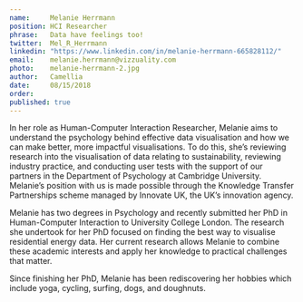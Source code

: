 ```yaml
---
name:     Melanie Herrmann
position: HCI Researcher  
phrase:   Data have feelings too!  
twitter:  Mel_R_Herrmann  
linkedin: "https://www.linkedin.com/in/melanie-herrmann-665828112/"  	
email:    melanie.herrmann@vizzuality.com  
photo:    melanie-herrmann-2.jpg  
author:   Camellia  
date:     08/15/2018  
order:      
published: true
---
```

In her role as Human-Computer Interaction Researcher, Melanie aims to understand the psychology behind effective data visualisation and how we can make better, more impactful visualisations. To do this, she’s reviewing research into the visualisation of data relating to sustainability, reviewing industry practice, and conducting user tests with the support of our partners in the Department of Psychology at Cambridge University. Melanie’s position with us is made possible through the Knowledge Transfer Partnerships scheme managed by Innovate UK, the UK’s innovation agency. 

Melanie has two degrees in Psychology and recently submitted her PhD in Human-Computer Interaction to University College London. The research she undertook for her PhD focused on finding the best way to visualise residential energy data. Her current research allows Melanie to combine these academic interests and apply her knowledge to practical challenges that matter.

Since finishing her PhD, Melanie has been rediscovering her hobbies which include yoga, cycling, surfing, dogs, and doughnuts. 
